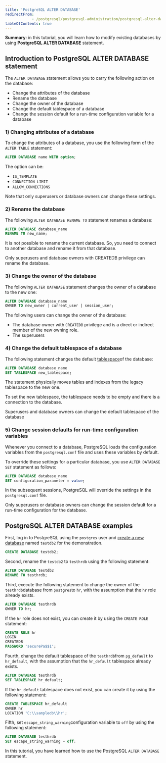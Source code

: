 ```yaml
---
title: 'PostgreSQL ALTER DATABASE'
redirectFrom: 
            - /postgresql/postgresql-administration/postgresql-alter-database
tableOfContents: true
---
```


**Summary**: in this tutorial, you will learn how to modify existing databases by using **PostgreSQL ALTER DATABASE** statement.

## Introduction to PostgreSQL ALTER DATABASE statement

The `ALTER DATABASE` statement allows you to carry the following action on the database:

- Change the attributes of the database
- Rename the database
- Change the owner of the database
- Change the default tablespace of a database
- Change the session default for a run-time configuration variable for a database

### 1) Changing attributes of a database

To change the attributes of a database, you use the following form of the `ALTER TABLE` statement:

```sql
ALTER DATABASE name WITH option;
```

The option can be:

- `IS_TEMPLATE`
- `CONNECTION LIMIT`
- `ALLOW_CONNECTIONS`

Note that only superusers or database owners can change these settings.

### 2) Rename the database

The following `ALTER DATABASE RENAME TO` statement renames a database:

```sql
ALTER DATABASE database_name
RENAME TO new_name;
```

It is not possible to rename the current database. So, you need to connect to another database and rename it from that database.

Only superusers and database owners with CREATEDB privilege can rename the database.

### 3) Change the owner of the database

The following `ALTER DATABASE` statement changes the owner of a database to the new one:

```sql
ALTER DATABASE database_name
OWNER TO new_owner | current_user | session_user;
```

The following users can change the owner of the database:

- The database owner with `CREATEDB` privilege and is a direct or indirect member of the new owning role.
- The superusers

### 4) Change the default tablespace of a database

The following statement changes the default [tablespace](/postgresql/postgresql-administration/postgresql-create-tablespace)of the database:

```sql
ALTER DATABASE database_name
SET TABLESPACE new_tablespace;
```

The statement physically moves tables and indexes from the legacy tablespace to the new one.

To set the new tablespace, the tablespace needs to be empty and there is a connection to the database.

Superusers and database owners can change the default tablespace of the database

### 5) Change session defaults for run-time configuration variables

Whenever you connect to a database, PostgreSQL loads the configuration variables from the `postgresql.conf` file and uses these variables by default.

To override these settings for a particular database, you use `ALTER DATABASE SET` statement as follows:

```sql
ALTER DATABASE database_name
SET configuration_parameter = value;
```

In the subsequent sessions, PostgreSQL will override the settings in the `postgresql.conf` file.

Only superusers or database owners can change the session default for a run-time configuration for the database.

## PostgreSQL ALTER DATABASE examples

First, log in to PostgreSQL using the `postgres` user and [create a new database](/postgresql/postgresql-administration/postgresql-create-database) named `testdb2` for the demonstration.

```sql
CREATE DATABASE testdb2;
```

Second, rename the `testdb2` to `testhrdb` using the following statement:

```sql
ALTER DATABASE testdb2
RENAME TO testhrdb;
```

Third, execute the following statement to change the owner of the `testhrdb`database from `postgres`to `hr`, with the assumption that the `hr` role already exists.

```sql
ALTER DATABASE testhrdb
OWNER TO hr;
```

If the `hr` role does not exist, you can create it by using the `CREATE ROLE` statement:

```sql
CREATE ROLE hr
LOGIN
CREATEDB
PASSWORD 'securePa$$1';
```

Fourth, change the default tablespace of the `testhrdb`from `pg_default` to `hr_default`, with the assumption that the `hr_default` tablespace already exists.

```sql
ALTER DATABASE testhrdb
SET TABLESPACE hr_default;
```

If the `hr_default` tablespace does not exist, you can create it by using the following statement:

```sql
CREATE TABLESPACE hr_default
OWNER hr
LOCATION 'C:\\sampledb\\hr';
```

Fifth, set `escape_string_warning`configuration variable to `off` by using the following statement:

```sql
ALTER DATABASE testhrdb
SET escape_string_warning = off;
```

In this tutorial, you have learned how to use the PostgreSQL `ALTER DATABASE` statement.
